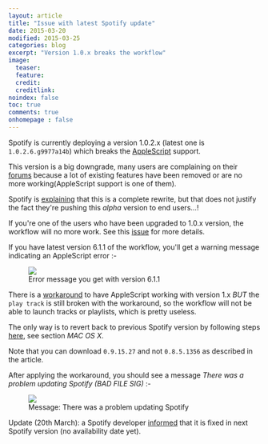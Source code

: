 ```yaml
---
layout: article
title: "Issue with latest Spotify update"
date: 2015-03-20
modified: 2015-03-25
categories: blog
excerpt: "Version 1.0.x breaks the workflow"
image:
  teaser: 
  feature:
  credit:
  creditlink:
noindex: false
toc: true
comments: true
onhomepage : false
---
```


Spotify is currently deploying a version 1.0.2.x (latest one is `1.0.2.6.g9977a14b`) which breaks the [AppleScript](https://community.spotify.com/t5/Help-Desktop-Linux-Mac-and/Apple-scripting-broken-in-1-0-1-988-g8f17a348/td-p/1029434) support.

This version is a big downgrade, many users are complaining on their [forums](https://community.spotify.com/t5/Help-Desktop-Linux-Mac-and/The-latest-desktop-version-is-a-downgrade/td-p/1039724) because a lot of existing features have been removed or are no more working(AppleScript support is one of them).

Spotify is [explaining](https://community.spotify.com/t5/Help-Desktop-Linux-Mac-and/Desktop-Update-Version-1-0-1/td-p/1050266) that this is a complete rewrite, but that does not justify the fact they're pushing this _alpha_ version to end users...!

If you're one of the users who have been upgraded to 1.0.x version, the workflow will no more work. See this [issue](https://github.com/vdesabou/alfred-spotify-mini-player/issues/66) for more details. 

If you have latest version 6.1.1 of the workflow, you'll get a warning message indicating an AppleScript error :-

<figure>
    <img src="{{ site.url }}/images/blog/spotify_update_problem2.jpg"></a>
    <figcaption>Error message you get with version 6.1.1</figcaption>
</figure> 

There is a [workaround](http://dangercove.github.io/Spotify-AppleScript-Patch/) to have AppleScript working with version 1.x *BUT* the `play track` is still broken with the workaround, so the workflow will not be able to launch tracks or playlists, which is pretty useless.

The only way is to revert back to previous Spotify version by following steps [here](http://supraliminal.net/blog/2013/4/21/how-to-revert-back-to-the-older-better-spotify-client), see section _MAC OS X_.

Note that you can download `0.9.15.27` and not `0.8.5.1356` as described in the article.

After applying the workaround, you should see a message _There was a problem updating Spotify (BAD FILE SIG)_ :-

<figure>
    <img src="{{ site.url }}/images/blog/spotify_update_problem.jpg"></a>
    <figcaption>Message: There was a problem updating Spotify</figcaption>
</figure>

Update (20th March): a Spotify developer [informed](http://stackoverflow.com/questions/29039514/applescript-to-tell-spotify-to-play-isnt-working-after-osx-update-to-yosemite/29047174#29047174) that it is fixed in next Spotify version (no availability date yet).




